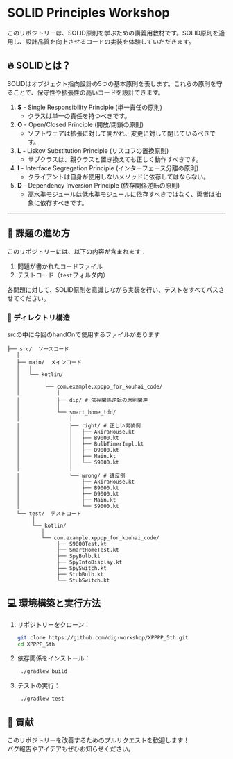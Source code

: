 # SOLID Principles Workshop

このリポジトリーは、SOLID原則を学ぶための講義用教材です。SOLID原則を適用し、設計品質を向上させるコードの実装を体験していただきます。

## 🔥 SOLIDとは？

SOLIDはオブジェクト指向設計の5つの基本原則を表します。これらの原則を守ることで、保守性や拡張性の高いコードを設計できます。

1. **S** - Single Responsibility Principle (単一責任の原則)
    - クラスは単一の責任を持つべきです。
2. **O** - Open/Closed Principle (開放/閉鎖の原則)
    - ソフトウェアは拡張に対して開かれ、変更に対して閉じているべきです。
3. **L** - Liskov Substitution Principle (リスコフの置換原則)
    - サブクラスは、親クラスと置き換えても正しく動作すべきです。
4. **I** - Interface Segregation Principle (インターフェース分離の原則)
    - クライアントは自身が使用しないメソッドに依存してはならない。
5. **D** - Dependency Inversion Principle (依存関係逆転の原則)
    - 高水準モジュールは低水準モジュールに依存すべきではなく、両者は抽象に依存すべきです。

---

## 🚀 課題の進め方

このリポジトリーには、以下の内容が含まれます：
1. 問題が書かれたコードファイル
2. テストコード（`test`フォルダ内）

各問題に対して、SOLID原則を意識しながら実装を行い、テストをすべてパスさせてください。

### 📂 ディレクトリ構造
srcの中に今回のhandOnで使用するファイルがあります
```
├── src/  ソースコード 
   │ 
   ├── main/  メインコード 
   │   │ 
   │   └── kotlin/ 
   │        │
   │        └── com.example.xpppp_for_kouhai_code/ 
   │            │
   │            ├── dip/ # 依存関係逆転の原則関連 
   │            │
   │            └── smart_home_tdd/ 
   │                │ 
   │                ├── right/ # 正しい実装例 
   │                │   ├── AkiraHouse.kt 
   │                │   ├── B9000.kt
   │                │   ├── BulbTimerImpl.kt
   │                │   ├── D9000.kt
   │                │   ├── Main.kt
   │                │   └── S9000.kt 
   │                │
   │                └── wrong/ # 違反例 
   │                    ├── AkiraHouse.kt 
   │                    ├── B9000.kt 
   │                    ├── D9000.kt 
   │                    ├── Main.kt 
   │                    └── S9000.kt 
   └── test/  テストコード 
        │
        └── kotlin/ 
           │ 
           └── com.example.xpppp_for_kouhai_code/ 
                ├── S9000Test.kt 
                ├── SmartHomeTest.kt 
                ├── SpyBulb.kt 
                ├── SpyInfoDisplay.kt 
                ├── SpySwitch.kt 
                ├── StubBulb.kt
                └── StubSwitch.kt 
```

## 💻 環境構築と実行方法

1. リポジトリーをクローン：
   ```bash
   git clone https://github.com/dig-workshop/XPPPP_5th.git
   cd XPPPP_5th

2. 依存関係をインストール：
   ```bash
    ./gradlew build
   
3. テストの実行：
   ```bash
    ./gradlew test

## 🙌 貢献

このリポジトリーを改善するためのプルリクエストを歓迎します！  
バグ報告やアイデアもぜひお知らせください。